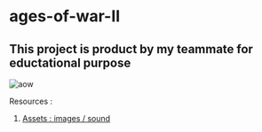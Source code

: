 # ages-of-war-II

## This project is product by my teammate for eductational purpose

![aow](https://encrypted-tbn0.gstatic.com/images?q=tbn:ANd9GcQk7QUYerKg_lhkxQ7XbGZ7omTKQQBqmGELARpbgVKpq08T6tfgwWDHaUd3KFpQJvk17RU&usqp=CAU)


Resources :
1. [Assets : images / sound](https://assetstore.unity.com/2d)
